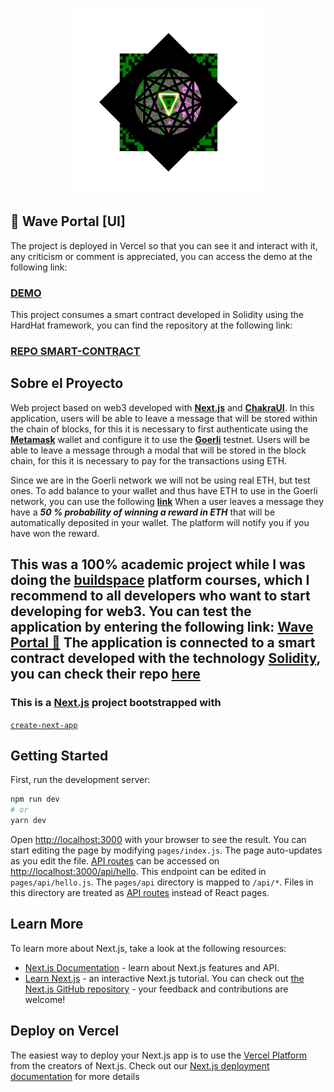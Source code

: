 <p align="center" width="200">
    <img align="center" width="300" src="https://raw.githubusercontent.com/Sampisatrn/buildspace-wave-portal-ui/main/public/sampi.png" />
</p>

## 🖖 Wave Portal [UI]
The project is deployed in Vercel so that you can see it and interact with it, any criticism or comment is appreciated, you can access the demo at the following link:

### **[DEMO](https://sampi-wave-portal-ui.vercel.app/)**

This project consumes a smart contract developed in Solidity using the HardHat framework, you can find the repository at the following link:
### [REPO SMART-CONTRACT](https://github.com/Sampisatrn/My-Wave-Portal-SC)

## Sobre el Proyecto
Web project based on web3 developed with **[Next.js](https://nextjs.org/)** and **[ChakraUI](https://chakra-ui.com/)**. In this application, users will be able to leave a message that will be stored within the chain of blocks, for this it is necessary to first authenticate using the **[Metamask](https://metamask.io/)** wallet and configure it to use the **[Goerli](https://goerli.etherscan.io/#stats)** testnet. Users will be able to leave a message through a modal that will be stored in the block chain, for this it is necessary to pay for the transactions using ETH.

Since we are in the Goerli network we will not be using real ETH, but test ones. To add balance to your wallet and thus have ETH to use in the Goerli network, you can use the following **[link](https://goerlifaucet.com/)** When a user leaves a message they have a ***50 % probability of winning a reward in ETH*** that will be automatically deposited in your wallet. The platform will notify you if you have won the reward.

This was a 100% academic project while I was doing the **[buildspace](https://buildspace.so/)** platform courses, which I recommend to all developers who want to start developing for web3. You can test the application by entering the following link: **[Wave Portal 🔻](https://sampi-wave-portal-ui.vercel.app/)** The application is connected to a smart contract developed with the technology **[Solidity](https://solidity-es.readthedocs.io/es/latest/#)**, you can check their repo [here](https://github.com/Sampisatrn/My-Wave-Portal-SC)
---
### This is a [Next.js](https://nextjs.org/) project bootstrapped with
[`create-next-app`](https://github.com/vercel/next.js/tree/canary/packages/create-next-app)

## Getting Started
First, run the development server:
```bash
npm run dev
# or
yarn dev
```
Open [http://localhost:3000](http://localhost:3000) with your browser to see the result. You can start editing the page by modifying `pages/index.js`. The page auto-updates as you edit the file. [API routes](https://nextjs.org/docs/api-routes/introduction) can be accessed on [http://localhost:3000/api/hello](http://localhost:3000/api/hello). This endpoint can be edited in `pages/api/hello.js`. The `pages/api` directory is mapped to `/api/*`. Files in this directory are treated as [API routes](https://nextjs.org/docs/api-routes/introduction) instead of React pages.

## Learn More
To learn more about Next.js, take a look at the following resources:
- [Next.js Documentation](https://nextjs.org/docs) - learn about Next.js features and API.
- [Learn Next.js](https://nextjs.org/learn) - an interactive Next.js tutorial.
You can check out [the Next.js GitHub repository](https://github.com/vercel/next.js/) - your feedback and contributions are welcome!

## Deploy on Vercel
The easiest way to deploy your Next.js app is to use the [Vercel Platform](https://vercel.com/new?utm_medium=default-template&filter=next.js&utm_source=create-next-app&utm_campaign=create-next-app-readme) from the creators of Next.js.
Check out our [Next.js deployment documentation](https://nextjs.org/docs/deployment) for more details